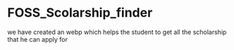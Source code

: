 # FOSS_Scolarship_finder
we have created an webp which helps the student to get all the scholarship that he can apply for
